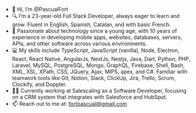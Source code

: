 - 👋 Hi, I’m @PascualFort
- 🔍 I’m a 23-year-old Full Stack Developer, always eager to learn and grow. Fluent in English, Spanish, Catalan, and with basic French.
- 🚀 Passionate about technology since a young age, with 10 years of experience in developing mobile apps, websites, databases, servers, APIs, and other software across various environments.
- 💻 My skills include TypeScript, JavaScript (vanilla), Node, Electron, React, React Native, AngularJs, NextJs, Nestjs, Java, Dart, Python, PHP, Laravel, MySQL, PostgreSQL, Mongo, GraphQL, Firebase, Shell, Bash, XML, XSL, XPath, CSS, JQuery, Ajax, MIPS, apex, and C#. Familiar with teamwork tools like Git, Notion, Slack, ClickUp, Jira, Trello, Scrum, Clockify, and Doppler.
- 👨‍💻 Currently working at Salescaling as a Software Developer, focusing on a CRM system that integrates with Salesforce and HubSpot.
- 📫 Reach out to me at: fortpascual@gmail.com
